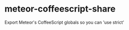 meteor-coffeescript-share
=========================

Export Meteor's CoffeeScript globals so you can 'use strict'
